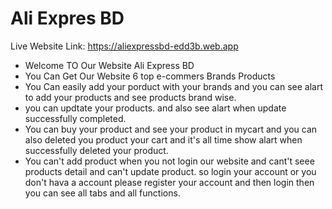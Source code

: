 # Ali Expres BD

Live Website Link: https://aliexpressbd-edd3b.web.app


* Welcome TO Our Website Ali Express BD 
* You Can Get Our Website 6 top e-commers Brands Products
* You Can easily add your porduct with your brands and you can see alart to add your products and see products brand wise. 
* you can updtate your products. and also see alart when update successfully completed.
* You can buy your product and see your product in mycart and you can also deleted you product your cart and it's all time show alart when successfully deleted your product.
* You can't add product when you not login our website and cant't seee products detail and can't update product. so login your account or you don't hava a account please register your account and then login then you can see all tabs and all functions.

